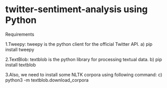 # twitter-sentiment-analysis using Python

Requirements

1.Tweepy: tweepy is the python client for the official Twitter API.
  a) pip install tweepy
  
2.TextBlob: textblob is the python library for processing textual data.
  b) pip install textblob
  
3.Also, we need to install some NLTK corpora using following command:
  c) python3 -m textblob.download_corpora
